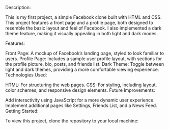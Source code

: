 Description:

This is my first project, a simple Facebook clone built with HTML and CSS. This project features a front page and a profile page, both designed to resemble the basic layout and feel of Facebook. I also implemented a dark theme feature, making it visually appealing in both light and dark modes.

Features:

Front Page: A mockup of Facebook’s landing page, styled to look familiar to users.
Profile Page: Includes a sample user profile layout, with sections for the profile picture, bio, posts, and friends list.
Dark Theme: Toggle between light and dark themes, providing a more comfortable viewing experience.
Technologies Used:

HTML: For structuring the web pages.
CSS: For styling, including layout, color schemes, and responsive design elements.
Future Improvements:

Add interactivity using JavaScript for a more dynamic user experience.
Implement additional pages like Settings, Friends List, and a News Feed.
Getting Started:

To view this project, clone the repository to your local machine:

